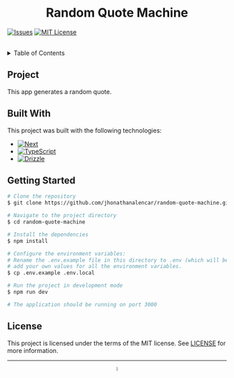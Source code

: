 <h1 align="center">Random Quote Machine</h1>

[![Issues][issues-shield]][issues-url]
[![MIT License][license-shield]][license-url]

<br>

<details>
  <summary>Table of Contents</summary>
  <ol>
    <li>
      <a href="#project">Project</a>
    </li>
    <li>
      <a href="#built-with">Built With</a>
    </li>
    <li>
      <a href="#getting-started">Getting Started</a>
    </li>
    <li>
      <a href="#license">License</a>
    </li>
  </ol>
</details>

## Project

This app generates a random quote.

## Built With

This project was built with the following technologies:

- [![Next][next]][next-url]
- [![TypeScript][typescript]][typescript-url]
- [![Drizzle][drizzle]][drizzle-url]

## Getting Started

```sh
# Clone the repository
$ git clone https://github.com/jhonathanalencar/random-quote-machine.git

# Navigate to the project directory
$ cd random-quote-machine

# Install the dependencies
$ npm install

# Configure the environment variables:
# Rename the .env.example file in this directory to .env (which will be ignored by git) and
# add your own values for all the environment variables.
$ cp .env.example .env.local

# Run the project in development mode
$ npm run dev

# The application should be running on port 3000
```

## License

This project is licensed under the terms of the MIT license. See [LICENSE](LICENSE) for more information.

---

<p align="center">
  <img src="https://user-images.githubusercontent.com/87830705/254344973-58fb1280-be15-4847-95bd-c99236abdb4b.png" width="5%">
</p>

[issues-shield]: https://img.shields.io/github/issues/jhonathanalencar/pizza-shop-be.svg?style=for-the-badge
[issues-url]: https://github.com/jhonathanalencar/pizza-shop-be/issues
[license-shield]: https://img.shields.io/github/license/jhonathanalencar/pizza-shop-be.svg?style=for-the-badge&labelColor=4b2428&color=ac7c59
[license-url]: https://github.com/jhonathanalencar/pizza-shop-be/blob/main/LICENSE
[next]: https://img.shields.io/badge/next.js-000000?style=for-the-badge&logo=nextdotjs&logoColor=white
[next-url]: https://nextjs.org/
[typescript]: https://img.shields.io/badge/TypeScript-007ACC?style=for-the-badge&logo=typescript&logoColor=white
[typescript-url]: https://www.typescriptlang.org/
[drizzle]: https://img.shields.io/badge/drizzle-C5F74F?style=for-the-badge&logo=drizzle&logoColor=c5f74f&labelColor=black&color=black
[drizzle-url]: https://orm.drizzle.team/
